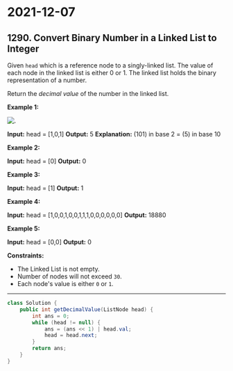 # 2021-12-07

## 1290. Convert Binary Number in a Linked List to Integer

Given `head` which is a reference node to a singly-linked list. The value of each node in the linked list is either 0 or 1. The linked list holds the binary representation of a number.

Return the _decimal value_ of the number in the linked list.

**Example 1:**

![.](https://assets.leetcode.com/uploads/2019/12/05/graph-1.png)

**Input:** head = \[1,0,1\]
**Output:** 5
**Explanation:** (101) in base 2 = (5) in base 10

**Example 2:**

**Input:** head = \[0\]
**Output:** 0

**Example 3:**

**Input:** head = \[1\]
**Output:** 1

**Example 4:**

**Input:** head = \[1,0,0,1,0,0,1,1,1,0,0,0,0,0,0\]
**Output:** 18880

**Example 5:**

**Input:** head = \[0,0\]
**Output:** 0

**Constraints:**

- The Linked List is not empty.
- Number of nodes will not exceed `30`.
- Each node's value is either `0` or `1`.

---

```java
class Solution {
    public int getDecimalValue(ListNode head) {
        int ans = 0;
        while (head != null) {
            ans = (ans << 1) | head.val;
            head = head.next;
        }
        return ans;
    }
}
```
